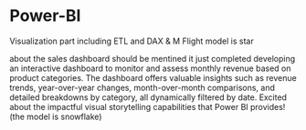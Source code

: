 # Power-BI
Visualization part including ETL and DAX &amp; M
Flight model is star

about the sales dashboard should be mentined it just completed developing an interactive dashboard to monitor and assess monthly revenue based on product categories. The dashboard offers valuable insights such as revenue trends, year-over-year changes, month-over-month comparisons, and detailed breakdowns by category, all dynamically filtered by date. Excited about the impactful visual storytelling capabilities that Power BI provides! (the model is snowflake)
